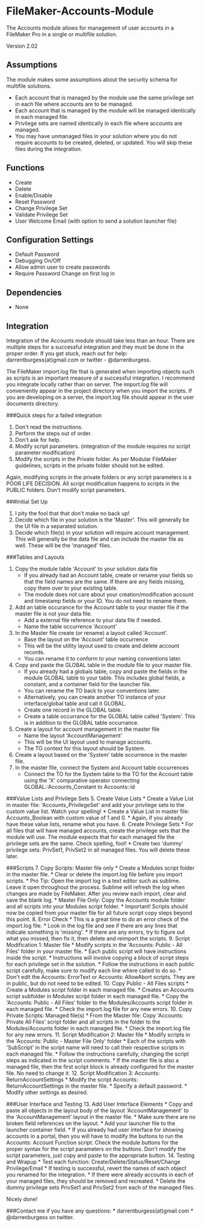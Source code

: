 FileMaker-Accounts-Module
=========================

The Accounts module allows for management of user accounts in a FileMaker Pro in a single or multifile solution.

Version 2.02

Assumptions
-----------
The module makes some assumptions about the security schema for multifile solutions.
* Each account that is managed by the module use the same privilege set in each file where accounts are to be managed.
* Each account that is managed by the module will be managed identically in each managed file.
* Privilege sets are named identically in each file where accounts are managed.
* You may have unmanaged files in your solution where you do not require accounts to be created, deleted, or updated. You will skip these files during the integration.

Functions
---------
* Create
* Delete
* Enable/Disable
* Reset Password
* Change Privilege Set
* Validate Privilege Set
* User Welcome Email (with option to send a solution launcher file)

Configuration Settings
----------------------
* Default Password
* Debugging On/Off
* Allow admin user to create passwords
* Require Password Change on first log in

Dependencies
------------
* None

Integration
-----------
Integration of the Accounts module should take less than an hour. There are multiple steps for a successful integration and they must be done in the proper order. If you get stuck, reach out for help: darrentburgess(at)gmail.com or twitter - @darrenburgess.

The FileMaker import.log file that is generated when importing objects such as scripts is an important measure of a successful integration. I recommend you integrate locally rather than on server.  The import.log file will conveniently appear in the project directory when you import the scripts. If you are developing on a server, the import.log file should appear in the user documents directory.

###Quick steps for a failed integration
1. Don't read the instructions.
2. Perform the steps out of order.
3. Don't ask for help.
4. Modify script parameters. (integration of the module requires no script parameter modification)
5. Modify the scripts in the Private folder. As per Modular FileMaker guidelines, scripts in the private folder should not be edited.

Again, modifying scripts in the private folders or any script parameters is a POOR LIFE DECISION. All script modification happens to scripts in the PUBLIC folders. Don't modify script parameters.

###Initial Set Up
1. I pity the fool that that don't make no back up!
2. Decide which file in your solution is the 'Master'. This will generally be the UI file in a separated solution.
3. Decide which file(s) in your solution will require account management. This will generally be the data file and can include the master file as well. These will be the 'managed' files.

###Tables and Layouts
1. Copy the module table 'Account' to your solution data file
	* If you already had an Account table, create or rename your fields so that the field names are the same. If there are any fields missing, copy them over to your existing table.
	* The module does not care about your creation/modification account and timestamp fields or your ID. You do not need to rename them.
2.	Add an table occurance for the Account table to your master file if the master file is not your data file.
	* Add a external file reference to your data file if needed.
	* Name the table occurrence 'Account'
3. In the Master file create (or rename) a layout called 'Account'. 
	* Base the layout on the 'Account' table occurrence
	* This will be the utility layout used to create and delete account records.
	* You can rename it to conform to your naming conventions later.
4. Copy and paste the GLOBAL table in the module file to your master file.  
	* If you already had a globals table, copy and paste the fields in the module GLOBAL table to your table. This includes global fields, a constant, and a container field for the launcher file.  
	* You can rename the TO back to your conventions later.  
	* Alternatively, you can create another TO instance of your interface/global table and call it GLOBAL.
	* Create one record in the GLOBAL table.
	* Create a table occurrance for the GLOBAL table called 'System'. This is in addition to the GLOBAL table occurrance.
5. Create a layout for account management in the master file
	* Name the layout 'AccountManagement'
	* This will be the UI layout used to manage accounts.
	* The TO context for this layout should be System.
6. Create a layout based on the 'System' table occurrence in the master file.
6. In the master file, connect the System and Account table occurrences
	* Connect the TO for the System table to the TO for the Account table using the 'X' comparative operator connecting GLOBAL::Accounts_Constant to Accounts::id

###Value Lists and Privilege Sets
5. Create Value Lists
	* Create a Value List in master file: 'Accounts_PrivilegeSet' and add your privilege sets to the custom value list. Watch your spelling! 
	* Create a Value List in master file: Accounts_Boolean with custom value of 1 and 0.
	* Again, if you already have these value lists, rename what you have.
6. Create Privilege Sets
	* For all files that will have managed accounts, create the privilege sets that the module will use. The module expects that for each managed file the privilege sets are the same. Check spelling, fool!
	* Create two 'dummy' privilege sets: PrivSet1, PrivSet2 in all managed files. You will delete these later.

###Scripts
7. Copy Scripts: Master file only
	* Create a Modules script folder in the master file.
	* Clear or delete the import.log file before you import scripts. 
	* Pro Tip: Open the import log in a text editor such as sublime. Leave it open throughout the process. Sublime will refresh the log when changes are made by FileMaker. After you review each import, clear and save the blank log.
	* Master File Only: Copy the Accounts module folder and all scripts into your Modules script folder.
	* Important! Scripts should now be copied from your master file for all future script copy steps beyond this point.
8. Error Check
	* This is a great time to do an error check of the import.log file.
	* Look in the log file and see if there are any lines that indicate something is 'missing'.
	* If there are any errors, try to figure out what you missed, then fix it, then delete and reimport the scripts.
9. Script Modification 1: Master file
	* Modify scripts in the 'Accounts: Public - All Files' folder in your master file.
	* Each public script will have instructions inside the script.
	* Instructions will involve copying a block of script steps for each privilege set in the solution.
	* Follow the instructions in each public script carefully, make sure to modify each line where called to do so.
	* Don't edit the Accounts: ErrorText or Accounts: AllowAbort scripts.  They are in public, but do not need to be edited. 
10. Copy Public - All Files scripts 
	* Create a Modules script folder in each managed file.
	* Creates an Accounts script subfolder in Modules script folder in each managed file.
	* Copy the 'Accounts: Public - All Files' folder to the Modules/Accounts script folder in each managed file.
	* Check the import.log file for any new errors.
10. Copy Private Scripts: Managed file(s)
	* From the Master file: Copy 'Accounts: Private All Files' script folder and all scripts in the folder to the Modules/Accounts folder in each managed file.
	* Check the import.log file for any new errors.
11. Script Modification 2: Master file
	* Modify scripts in the 'Accounts: Public - Master File Only' folder
	* Each of the scripts with 'SubScript' in the script name will need to call their respective scripts in each managed file.
	* Follow the instructions carefully, changing the script steps as indicated in the script comments.
	* If the master file is also a managed file, then the first script block is already configured for the master file. No need to change it.
12. Script Modification 3: Accounts: ReturnAccountSettings
	* Modify the script Accounts: ReturnAccountSettings in the master file.
	* Specify a default password.
	* Modify other settings as desired.

###User Interface and Testing
13. Add User Interface Elements
	* Copy and paste all objects in the layout body of the layout 'AccountManagement' to the 'AccountManagement' layout in the master file.
	* Make sure there are no broken field references on the layout.
	* Add your launcher file to the launcher container field.
	* If you already had user interface for showing accounts in a portal, then you will have to modify the buttons to run the Accounts: Account Function script.  Check the module buttons for the proper syntax for the script parameters on the buttons. Don't modify the script parameters, just copy and paste to the appropriate button.
14. Testing and Wrapup
	* Test each function: Create/Delete/Status/Reset/Change Privilege/Email
	* If testing is successful, revert the names of each object you renamed for the integration.
	* If there were already accounts in each of your managed files, they should be removed and recreated.
	* Delete the dummy privilege sets PrivSet1 and PrivSet2 from each of the managed files.

Nicely done!

###Contact me if you have any questions:
	* darrentburgess(at)gmail.com
	* @darrenburgess on twitter.






